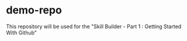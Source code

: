 # demo-repo
This repository will be used for the "Skill Builder - Part 1 : Getting Started With Github"
